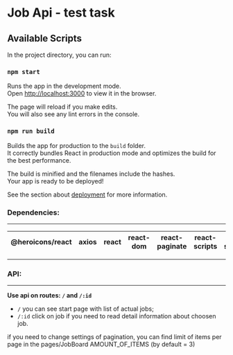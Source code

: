 # Job Api - test task

## Available Scripts

In the project directory, you can run:

### `npm start`

Runs the app in the development mode.\
Open [http://localhost:3000](http://localhost:3000) to view it in the browser.

The page will reload if you make edits.\
You will also see any lint errors in the console.

### `npm run build`

Builds the app for production to the `build` folder.\
It correctly bundles React in production mode and optimizes the build for the best performance.

The build is minified and the filenames include the hashes.\
Your app is ready to be deployed!

See the section about [deployment](https://facebook.github.io/create-react-app/docs/deployment) for more information.

### Dependencies:

---

| @heroicons/react | axios | react | react-dom | react-paginate | react-scripts | react-spinners | typescript |
| ---------------- | ----- | ----- | --------- | -------------- | ------------- | -------------- | ---------- |

---

### API:

---

**Use api on routes: `/` and `/:id `**

- `/` you can see start page with list of actual jobs;
- `/:id` click on job if you need to read detail information about choosen job.

if you need to change settings of pagination, you can find limit of items per page in the pages/JobBoard AMOUNT_OF_ITEMS (by default = 3)
